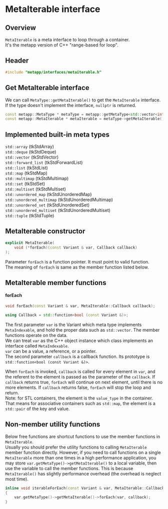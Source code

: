 # MetaIterable interface

## Overview

`MetaIterable` is a meta interface to loop through a container.  
It's the metapp version of C++ "range-based for loop".  

## Header

```c++
#include "metapp/interfaces/metaiterable.h"
```

## Get MetaIterable interface

We can call `MetaType::getMetaIterable()` to get the `MetaIterable` interface. If the type doesn't implement the interface, `nullptr` is returned.

```c++
const metapp::MetaType * metaType = metapp::getMetaType<std::vector<int> >();
const metapp::MetaIterable * metaIterable = metaType->getMetaIterable();
```

## Implemented built-in meta types

`std::array` (tkStdArray)  
`std::deque` (tkStdDeque)  
`std::vector` (tkStdVector)  
`std::forward_list` (tkStdForwardList)  
`std::list` (tkStdList)  
`std::map` (tkStdMap)  
`std::multimap` (tkStdMultimap)  
`std::set` (tkStdSet)  
`std::multiset` (tkStdMultiset)  
`std::unordered_map` (tkStdUnorderedMap)  
`std::unordered_multimap` (tkStdUnorderedMultimap)  
`std::unordered_set` (tkStdUnorderedSet)  
`std::unordered_multiset` (tkStdUnorderedMultiset)  
`std::tuple` (tkStdTuple)  

## MetaIterable constructor

```c++
explicit MetaIterable(
	void (*forEach)(const Variant & var, Callback callback)
);
```

Parameter `forEach` is a function pointer. It must point to valid function.  
The meaning of `forEach` is same as the member function listed below.

## MetaIterable member functions

#### forEach

```c++
void forEach(const Variant & var, MetaIterable::Callback callback);

using Callback = std::function<bool (const Variant &)>;
```

The first parameter `var` is the Variant which meta type implements `MetaIndexable`, and hold the proper data such as `std::vector`. The member functions operate on the data.  
We can treat `var` as the C++ object instance which class implements an interface called `MetaIndexable`.  
`var` can be a value, a reference, or a pointer.  
The second parameter `callback` is a callback function. Its prototype is `std::function<bool (const Variant &)>`.  

When `forEach` is invoked, `callback` is called for every element in `var`, and the referent to the element is passed as the parameter of the `callback`. If `callback` returns true, `forEach` will continue on next element, until there is no more elements. If `callback` returns false, `forEach` will stop the loop and return.  
Note: for STL containers, the element is the `value_type` in the container. That means for associative containers such as `std::map`, the element is a `std::pair` of the key and value.  

## Non-member utility functions

Below free functions are shortcut functions to use the member functions in `MetaIterable`.  
Usually you should prefer the utility functions to calling `MetaIterable` member function directly. However, if you need to call functions on a single `MetaIterable` more than one times in a high performance application, you may store `var.getMetaType()->getMetaIterable()` to a local variable, then use the variable to call the member functions. This is because `MetaIterable()` has slightly performance overhead (the overhead is neglect most time).

```c++
inline void iterableForEach(const Variant & var, MetaIterable::Callback callback)
{
	var.getMetaType()->getMetaIterable()->forEach(var, callback);
}
```
